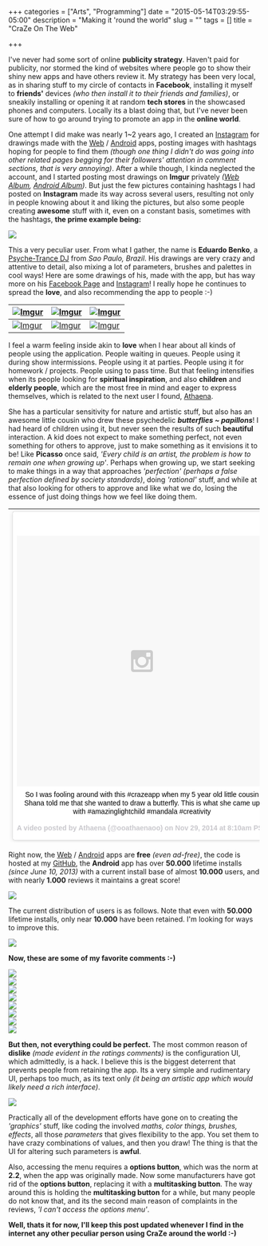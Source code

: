 +++
categories = ["Arts", "Programming"]
date = "2015-05-14T03:29:55-05:00"
description = "Making it 'round the world"
slug = ""
tags = []
title = "CraZe On The Web"

+++

I've never had some sort of online **publicity strategy**. Haven't paid for publicity, nor stormed the kind of websites where people go to show their shiny new apps and have others review it. My strategy has been very local, as in sharing stuff to my circle of contacts in **Facebook**, installing it myself to **friends'** devices *(who then install it to their friends and families)*, or sneakily installing or opening it at random **tech stores** in the showcased phones and computers. Locally its a blast doing that, but I've never been sure of how to go around trying to promote an app in the **online world**.

One attempt I did make was nearly 1~2 years ago, I created an [Instagram](https://instagram.com/crazeapp) for drawings made with the [Web](https://craze.herokuapp.com) / [Android](https://play.google.com/store/apps/details?id=com.zubieta.craze) apps, posting images with hashtags hoping for people to find them *(though one thing I didn't do was going into other related pages begging for their followers' attention in comment sections, that is very annoying)*. After a while though, I kinda neglected the account, and I started posting most drawings on **Imgur** privately *([Web Album](https://imgur.com/a/VxwIm), [Android Album](https://imgur.com/a/fdEgK))*. But just the few pictures containing hashtags I had posted on **Instagram** made its way across several users, resulting not only in people knowing about it and liking the pictures, but also some people creating **awesome** stuff with it, even on a constant basis, sometimes with the hashtags, **the prime example being:**

[![](https://i.imgur.com/BwKcxoT.png)](https://instagram.com/space_mandala)

This a very peculiar user. From what I gather, the name is **Eduardo Benko**, a [Psyche-Trance DJ](https://soundcloud.com/djebenko) from *Sao Paulo, Brazil*. His drawings are very crazy and attentive to detail, also mixing a lot of parameters, brushes and palettes in cool ways! Here are some drawings of his, made with the app, but has way more on his [Facebook Page](https://www.facebook.com/djebenko) and [Instagram](https://instagram.com/space_mandala)! I really hope he continues to spread the **love**, and also recommending the app to people :-)

| [![][01]][01] | [![][02]][02] | [![][03]][03] |
|----|----|----|
| [![][04]][04] | [![][05]][05] | [![][06]][06] |

I feel a warm feeling inside akin to **love** when I hear about all kinds of people using the application. People waiting in queues. People using it during show intermissions. People using it at parties. People using it for homework / projects. People using to pass time. But that feeling intensifies when its people looking for **spiritual inspiration**, and also **children** and **elderly people**, which are the most free in mind and eager to express themselves, which is related to the next user I found, [Athaena](https://instagram.com/ooathaenaoo/).

She has a particular sensitivity for nature and artistic stuff, but also has an awesome little cousin who drew these psychedelic _**butterflies ~ papillons**_! I had heard of children using it, but never seen the results of such **beautiful** interaction. A kid does not expect to make something perfect, not even something for others to approve, just to make something as it envisions it to be! Like **Picasso** once said, *'Every child is an artist, the problem is how to remain one when growing up'*. Perhaps when growing up, we start seeking to make things in a way that approaches *'perfection'* *(perhaps a false perfection defined by society standards)*, doing *'rational'* stuff, and while at that also looking for others to approve and like what we do, losing the essence of just doing things how we feel like doing them.

| <blockquote class="instagram-media" data-instgrm-captioned data-instgrm-version="4" style=" background:#FFF; border:0; border-radius:3px; box-shadow:0 0 1px 0 rgba(0,0,0,0.5),0 1px 10px 0 rgba(0,0,0,0.15); margin: 1px; max-width:658px; padding:0; width:99.375%; width:-webkit-calc(100% - 2px); width:calc(100% - 2px);"><div style="padding:8px;"> <div style=" background:#F8F8F8; line-height:0; margin-top:40px; padding:50% 0; text-align:center; width:100%;"> <div style=" background:url(data:image/png;base64,iVBORw0KGgoAAAANSUhEUgAAACwAAAAsCAMAAAApWqozAAAAGFBMVEUiIiI9PT0eHh4gIB4hIBkcHBwcHBwcHBydr+JQAAAACHRSTlMABA4YHyQsM5jtaMwAAADfSURBVDjL7ZVBEgMhCAQBAf//42xcNbpAqakcM0ftUmFAAIBE81IqBJdS3lS6zs3bIpB9WED3YYXFPmHRfT8sgyrCP1x8uEUxLMzNWElFOYCV6mHWWwMzdPEKHlhLw7NWJqkHc4uIZphavDzA2JPzUDsBZziNae2S6owH8xPmX8G7zzgKEOPUoYHvGz1TBCxMkd3kwNVbU0gKHkx+iZILf77IofhrY1nYFnB/lQPb79drWOyJVa/DAvg9B/rLB4cC+Nqgdz/TvBbBnr6GBReqn/nRmDgaQEej7WhonozjF+Y2I/fZou/qAAAAAElFTkSuQmCC); display:block; height:44px; margin:0 auto -44px; position:relative; top:-22px; width:44px;"></div></div> <p style=" margin:8px 0 0 0; padding:0 4px;"> <a href="https://instagram.com/p/v_WajqLsV9/" style=" color:#000; font-family:Arial,sans-serif; font-size:14px; font-style:normal; font-weight:normal; line-height:17px; text-decoration:none; word-wrap:break-word;" target="_top">So I was fooling around with this #crazeapp when my 5 year old little cousin Shana told me that she wanted to draw a butterfly. This is what she came up with #amazinglightchild #mandala #creativity</a></p> <p style=" color:#c9c8cd; font-family:Arial,sans-serif; font-size:14px; line-height:17px; margin-bottom:0; margin-top:8px; overflow:hidden; padding:8px 0 7px; text-align:center; text-overflow:ellipsis; white-space:nowrap;">A video posted by Athaena (@ooathaenaoo) on <time style=" font-family:Arial,sans-serif; font-size:14px; line-height:17px;" datetime="2014-11-29T16:10:34+00:00">Nov 29, 2014 at 8:10am PST</time></p></div></blockquote> <script async defer src="//platform.instagram.com/en_US/embeds.js"></script> | <blockquote class="instagram-media" data-instgrm-captioned data-instgrm-version="4" style=" height:100%;background:#FFF; border:0; border-radius:3px; box-shadow:0 0 1px 0 rgba(0,0,0,0.5),0 1px 10px 0 rgba(0,0,0,0.15); margin: 1px; max-width:658px; padding:0; width:99.375%; width:-webkit-calc(100% - 2px); width:calc(100% - 2px);"><div style="padding:8px;"> <div style=" background:#F8F8F8; line-height:0; margin-top:40px; padding:50% 0; text-align:center; width:100%;"> <div style=" background:url(data:image/png;base64,iVBORw0KGgoAAAANSUhEUgAAACwAAAAsCAMAAAApWqozAAAAGFBMVEUiIiI9PT0eHh4gIB4hIBkcHBwcHBwcHBydr+JQAAAACHRSTlMABA4YHyQsM5jtaMwAAADfSURBVDjL7ZVBEgMhCAQBAf//42xcNbpAqakcM0ftUmFAAIBE81IqBJdS3lS6zs3bIpB9WED3YYXFPmHRfT8sgyrCP1x8uEUxLMzNWElFOYCV6mHWWwMzdPEKHlhLw7NWJqkHc4uIZphavDzA2JPzUDsBZziNae2S6owH8xPmX8G7zzgKEOPUoYHvGz1TBCxMkd3kwNVbU0gKHkx+iZILf77IofhrY1nYFnB/lQPb79drWOyJVa/DAvg9B/rLB4cC+Nqgdz/TvBbBnr6GBReqn/nRmDgaQEej7WhonozjF+Y2I/fZou/qAAAAAElFTkSuQmCC); display:block; height:44px; margin:0 auto -44px; position:relative; top:-22px; width:44px;"></div></div> <p style=" margin:8px 0 0 0; padding:0 4px;"> <a href="https://instagram.com/p/v_X6yALsSZ/" style=" color:#000; font-family:Arial,sans-serif; font-size:14px; font-style:normal; font-weight:normal; line-height:17px; text-decoration:none; word-wrap:break-word;" target="_top">5 year old Shana&#39;s #crazeapp #artwork... She called the first one #papillon :)</a></p> <p style=" color:#c9c8cd; font-family:Arial,sans-serif; font-size:14px; line-height:17px; margin-bottom:0; margin-top:8px; overflow:hidden; padding:8px 0 7px; text-align:center; text-overflow:ellipsis; white-space:nowrap;">A video posted by Athaena (@ooathaenaoo) on <time style=" font-family:Arial,sans-serif; font-size:14px; line-height:17px;" datetime="2014-11-29T16:23:42+00:00">Nov 29, 2014 at 8:23am PST</time></p></div></blockquote> <script async defer src="//platform.instagram.com/en_US/embeds.js"></script> |
|----|----|

Right now, the [Web](https://craze.herokuapp.com) / [Android](https://play.google.com/store/apps/details?id=com.zubieta.craze) apps are **free** *(even ad-free)*, the code is hosted at my [GitHub](https://github.com/Zubieta), the **Android** app has over **50.000** lifetime installs *(since June 10, 2013)* with a current install base of almost **10.000** users, and with nearly **1.000** reviews it maintains a great score!

[![](https://i.imgur.com/pc0IUQr.png)](https://i.imgur.com/pc0IUQr.png)

The current distribution of users is as follows. Note that even with **50.000** lifetime installs, only near **10.000** have been retained. I'm looking for ways to improve this.

[![](https://i.imgur.com/NrSqD5I.png)](https://i.imgur.com/NrSqD5I.png)

**Now, these are some of my favorite comments :-)**

[![](https://i.imgur.com/H0QYcvE.png)](https://i.imgur.com/H0QYcvE.png)
<br />
[![](https://i.imgur.com/dolHHLb.png)](https://i.imgur.com/dolHHLb.png)
<br />
[![](https://i.imgur.com/IsYZegg.png)](https://i.imgur.com/IsYZegg.png)
<br />
[![](https://i.imgur.com/VdA7jTK.png)](https://i.imgur.com/VdA7jTK.png)
<br />
[![](https://i.imgur.com/wwVipm2.png)](https://i.imgur.com/wwVipm2.png)
<br />
[![](https://i.imgur.com/ZHBdEVJ.png)](https://i.imgur.com/ZHBdEVJ.png)
<br />
[![](https://i.imgur.com/zbbYZDO.png)](https://i.imgur.com/zbbYZDO.png)
<br />
[![](https://i.imgur.com/YNGwnW7.png)](https://i.imgur.com/YNGwnW7.png)

**But then, not everything could be perfect.** The most common reason of **dislike** *(made evident in the ratings comments)* is the configuration UI, which admittedly, is a hack. I believe this is the biggest deterrent that prevents people from retaining the app. Its a very simple and rudimentary UI, perhaps too much, as its text only *(it being an artistic app which would likely need a rich interface)*.

[![](https://i.imgur.com/NtvlAg8.png)](https://i.imgur.com/NtvlAg8.png)

Practically all of the development efforts have gone on to creating the *'graphics'* stuff, like coding the involved *maths, color things, brushes, effects*, all those *parameters* that gives flexibility to the app. You set them to have crazy combinations of values, and then you draw! The thing is that the UI for altering such parameters is **awful**.

Also, accessing the menu requires a **options button**, which was the norm at **2.2**, when the app was originally made. Now some manufacturers have got rid of the **options button**, replacing it with a **multitasking button**. The way around this is holding the **multitasking button** for a while, but many people do not know that, and its the second main reason of complaints in the reviews, *'I can't access the options menu'*.

**Well, thats it for now, I'll keep this post updated whenever I find in the internet any other peculiar person using CraZe around the world :-)**

[01]: https://i.imgur.com/O0fBa7Y.jpg "Imgur"
[02]: https://i.imgur.com/S0pxGkr.jpg "Imgur"
[03]: https://i.imgur.com/8H4xFmk.jpg "Imgur"
[04]: https://i.imgur.com/VUkW2jf.png "Imgur"
[05]: https://i.imgur.com/vYWcl6M.png "Imgur"
[06]: https://i.imgur.com/e2NqwZr.png "Imgur"